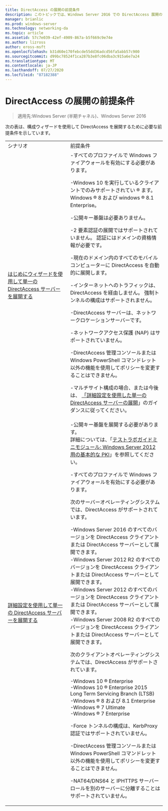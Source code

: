 ```yaml
---
title: DirectAccess の展開の前提条件
description: このトピックでは、Windows Server 2016 での DirectAccess 展開の前提条件について説明します。
manager: brianlic
ms.prod: windows-server
ms.technology: networking-da
ms.topic: article
ms.assetid: 57c7e039-42ef-4909-867a-b5f669c9e74e
ms.author: lizross
author: eross-msft
ms.openlocfilehash: b31d60e170febcde55dd36adcd56fa5abb57c900
ms.sourcegitcommit: d99bc78524f1ca287b3e8fc06dba3c915a6e7a24
ms.translationtype: MT
ms.contentlocale: ja-JP
ms.lasthandoff: 07/27/2020
ms.locfileid: "87182388"
---
```

# <a name="prerequisites-for-deploying-directaccess"></a>DirectAccess の展開の前提条件

>適用先:Windows Server (半期チャネル)、Windows Server 2016

次の表は、構成ウィザードを使用して DirectAccess を展開するために必要な前提条件を示しています。

|||
|-|-|
|シナリオ|前提条件|
|[はじめにウィザードを使用して単一の DirectAccess サーバーを展開する](../../remote-access/directaccess/single-server-wizard/Deploy-a-Single-DirectAccess-Server-Using-the-Getting-Started-Wizard.md)|-すべてのプロファイルで Windows ファイアウォールを有効にする必要があります。<p>-Windows 10 を実行しているクライアントでのみサポートされてい &reg; ます。 <br />              Windows &reg; 8 および windows &reg; 8.1 Enterprise。<p>-公開キー基盤は必要ありません。<p>-2 要素認証の展開ではサポートされていません。 認証にはドメインの資格情報が必要です。<p>-現在のドメイン内のすべてのモバイルコンピューターに DirectAccess を自動的に展開します。<p>-インターネットへのトラフィックは、DirectAccess を経由しません。 強制トンネルの構成はサポートされません。<p>-DirectAccess サーバーは、ネットワークロケーションサーバーです。<p>-ネットワークアクセス保護 (NAP) はサポートされていません。<p>-DirectAccess 管理コンソールまたは Windows PowerShell コマンドレット以外の機能を使用してポリシーを変更することはできません。<p>-マルチサイト構成の場合、または今後は、 [「詳細設定を使用した単一の DirectAccess サーバーの展開](../../remote-access/directaccess/single-server-advanced/Deploy-a-Single-DirectAccess-Server-with-Advanced-Settings.md)」のガイダンスに従ってください。|
|[詳細設定を使用して単一の DirectAccess サーバーを展開する](../../remote-access/directaccess/single-server-advanced/Deploy-a-Single-DirectAccess-Server-with-Advanced-Settings.md)|-公開キー基盤を展開する必要があります。<br /> 詳細については、「[テストラボガイドミニモジュール: Windows Server 2012 用の基本的な PKI](https://docs.microsoft.com/answers/topics/windows-server-2012.html)」を参照してください。<p>-すべてのプロファイルで Windows ファイアウォールを有効にする必要があります。<p>次のサーバーオペレーティングシステムでは、DirectAccess がサポートされています。<p>-Windows Server 2016 のすべてのバージョンを DirectAccess クライアントまたは DirectAccess サーバーとして展開できます。<br />-Windows Server 2012 R2 のすべてのバージョンを DirectAccess クライアントまたは DirectAccess サーバーとして展開できます。<br />-Windows Server 2012 のすべてのバージョンを DirectAccess クライアントまたは DirectAccess サーバーとして展開できます。<br />-Windows Server 2008 R2 のすべてのバージョンを DirectAccess クライアントまたは DirectAccess サーバーとして展開できます。<p>次のクライアントオペレーティングシステムでは、DirectAccess がサポートされています。<p>-Windows 10 &reg; Enterprise<br />-Windows 10 &reg; Enterprise 2015 Long Term Servicing Branch (LTSB)<br />-Windows &reg; 8 および 8.1 Enterprise<br />-Windows &reg; 7 Ultimate<br />-Windows &reg; 7 Enterprise<p>-Force トンネルの構成は、KerbProxy 認証ではサポートされていません。<p>-DirectAccess 管理コンソールまたは Windows PowerShell コマンドレット以外の機能を使用してポリシーを変更することはできません。<p>-NAT64/DNS64 と IPHTTPS サーバーロールを別のサーバーに分離することはサポートされていません。|



